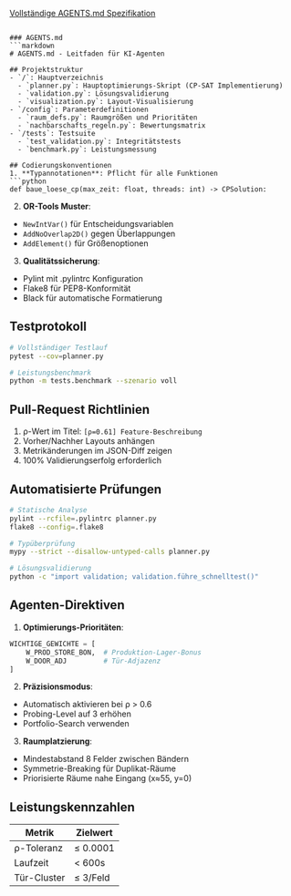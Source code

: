 
[Vollständige AGENTS.md Spezifikation](AGENTS.md)
```

### AGENTS.md
```markdown
# AGENTS.md - Leitfaden für KI-Agenten

## Projektstruktur
- `/`: Hauptverzeichnis
  - `planner.py`: Hauptoptimierungs-Skript (CP-SAT Implementierung)
  - `validation.py`: Lösungsvalidierung
  - `visualization.py`: Layout-Visualisierung
- `/config`: Parameterdefinitionen
  - `raum_defs.py`: Raumgrößen und Prioritäten
  - `nachbarschafts_regeln.py`: Bewertungsmatrix
- `/tests`: Testsuite
  - `test_validation.py`: Integritätstests
  - `benchmark.py`: Leistungsmessung

## Codierungskonventionen
1. **Typannotationen**: Pflicht für alle Funktionen
```python
def baue_loese_cp(max_zeit: float, threads: int) -> CPSolution:
```

2. **OR-Tools Muster**:
- `NewIntVar()` für Entscheidungsvariablen
- `AddNoOverlap2D()` gegen Überlappungen
- `AddElement()` für Größenoptionen

3. **Qualitätssicherung**:
- Pylint mit .pylintrc Konfiguration
- Flake8 für PEP8-Konformität
- Black für automatische Formatierung

## Testprotokoll
```bash
# Vollständiger Testlauf
pytest --cov=planner.py

# Leistungsbenchmark
python -m tests.benchmark --szenario voll
```

## Pull-Request Richtlinien
1. ρ-Wert im Titel: `[ρ=0.61] Feature-Beschreibung`
2. Vorher/Nachher Layouts anhängen
3. Metrikänderungen im JSON-Diff zeigen
4. 100% Validierungserfolg erforderlich

## Automatisierte Prüfungen
```bash
# Statische Analyse
pylint --rcfile=.pylintrc planner.py
flake8 --config=.flake8

# Typüberprüfung
mypy --strict --disallow-untyped-calls planner.py

# Lösungsvalidierung
python -c "import validation; validation.führe_schnelltest()"
```

## Agenten-Direktiven
1. **Optimierungs-Prioritäten**:
```python
WICHTIGE_GEWICHTE = [
    W_PROD_STORE_BON,  # Produktion-Lager-Bonus
    W_DOOR_ADJ         # Tür-Adjazenz
]
```

2. **Präzisionsmodus**:
- Automatisch aktivieren bei ρ > 0.6
- Probing-Level auf 3 erhöhen
- Portfolio-Search verwenden

3. **Raumplatzierung**:
- Mindestabstand 8 Felder zwischen Bändern
- Symmetrie-Breaking für Duplikat-Räume
- Priorisierte Räume nahe Eingang (x≈55, y=0)

## Leistungskennzahlen
| Metrik | Zielwert | 
|--------|----------|
| ρ-Toleranz | ≤ 0.0001 |
| Laufzeit | < 600s |
| Tür-Cluster | ≤ 3/Feld |

